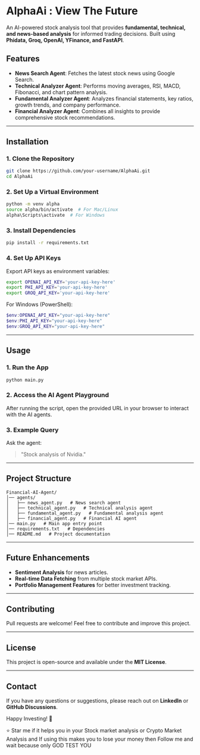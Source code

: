 # AlphaAi : View The Future

An AI-powered stock analysis tool that provides **fundamental, technical, and news-based analysis** for informed trading decisions. Built using **Phidata, Groq, OpenAI, YFinance, and FastAPI**.

## Features
- **News Search Agent**: Fetches the latest stock news using Google Search.
- **Technical Analyzer Agent**: Performs moving averages, RSI, MACD, Fibonacci, and chart pattern analysis.
- **Fundamental Analyzer Agent**: Analyzes financial statements, key ratios, growth trends, and company performance.
- **Financial Analyzer Agent**: Combines all insights to provide comprehensive stock recommendations.

---

## Installation

### 1. Clone the Repository
```bash
git clone https://github.com/your-username/AlphaAi.git
cd AlphaAi
```

### 2. Set Up a Virtual Environment
```bash
python -m venv alpha
source alpha/bin/activate  # For Mac/Linux
alpha\Scripts\activate  # For Windows
```

### 3. Install Dependencies
```bash
pip install -r requirements.txt
```

### 4. Set Up API Keys
Export API keys as environment variables:
```bash
export OPENAI_API_KEY='your-api-key-here'
export PHI_API_KEY='your-api-key-here'
export GROQ_API_KEY='your-api-key-here'
```

For Windows (PowerShell):
```powershell
$env:OPENAI_API_KEY="your-api-key-here"
$env:PHI_API_KEY="your-api-key-here"
$env:GROQ_API_KEY="your-api-key-here"
```

---

## Usage
### 1. Run the App
```bash
python main.py
```

### 2. Access the AI Agent Playground
After running the script, open the provided URL in your browser to interact with the AI agents.

### 3. Example Query
Ask the agent:
> "Stock analysis of Nvidia."

---

## Project Structure
```
Financial-AI-Agent/
│── agents/
│   ├── news_agent.py   # News search agent
│   ├── technical_agent.py   # Technical analysis agent
│   ├── fundamental_agent.py   # Fundamental analysis agent
│   ├── financial_agent.py   # Financial AI agent
│── main.py   # Main app entry point
│── requirements.txt   # Dependencies
│── README.md   # Project documentation
```

---

## Future Enhancements
- **Sentiment Analysis** for news articles.
- **Real-time Data Fetching** from multiple stock market APIs.
- **Portfolio Management Features** for better investment tracking.

---

## Contributing
Pull requests are welcome! Feel free to contribute and improve this project.

---

## License
This project is open-source and available under the **MIT License**.

---

## Contact
If you have any questions or suggestions, please reach out on **LinkedIn** or **GitHub Discussions**.

Happy Investing! 🚀

⭐ Star me if it helps you in your Stock market analysis or Crypto Market Analysis and If using this makes you to lose your money then Follow me and wait because only GOD TEST YOU

